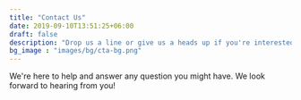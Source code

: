 ```yaml
---
title: "Contact Us"
date: 2019-09-10T13:51:25+06:00
draft: false
description: "Drop us a line or give us a heads up if you're interested in visiting us."
bg_image : "images/bg/cta-bg.png"
---
```


We're here to help and answer any question you might have. We look forward to hearing from you!
